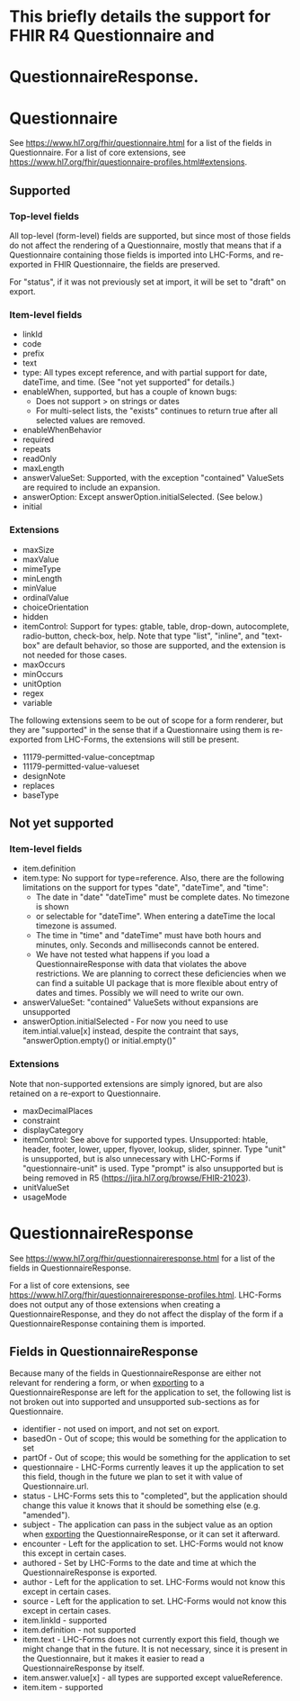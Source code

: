 # This briefly details the support for FHIR R4 Questionnaire and
# QuestionnaireResponse.

# Questionnaire
See https://www.hl7.org/fhir/questionnaire.html for a list of the fields in
Questionnaire.  For a list of core extensions, see
https://www.hl7.org/fhir/questionnaire-profiles.html#extensions.

## Supported

### Top-level fields
All top-level (form-level) fields are supported, but since most of those fields
do not affect the rendering of a Questionnaire, mostly that means that if a
Questionnaire containing those fields is imported into LHC-Forms, and
re-exported in FHIR Questionnaire, the fields are preserved.

For "status", if it was not previously set at import, it will be set to "draft" on export.

### Item-level fields
* linkId
* code
* prefix
* text
* type:  All types except reference, and with partial support for date,
  dateTime, and time.  (See "not yet supported" for details.)
* enableWhen, supported, but has a couple of known bugs:
   * Does not support > on strings or dates
   * For multi-select lists, the "exists" continues to return true after all
     selected values are removed.
* enableWhenBehavior
* required
* repeats
* readOnly
* maxLength
* answerValueSet:  Supported, with the exception "contained" ValueSets are
  required to include an expansion.
* answerOption:  Except answerOption.initialSelected.  (See below.)
* initial

### Extensions
* maxSize
* maxValue
* mimeType
* minLength
* minValue
* ordinalValue
* choiceOrientation
* hidden
* itemControl:  Support for types: gtable, table, drop-down, autocomplete,
  radio-button, check-box, help.  Note that type "list", "inline", and
  "text-box" are default behavior, so those are supported, and the extension is
  not needed for those cases.
* maxOccurs
* minOccurs
* unitOption
* regex
* variable

The following extensions seem to be out of scope for a form renderer, but they
are "supported" in the sense that if a Questionnaire using them is re-exported
from LHC-Forms, the extensions will still be present.
* 11179-permitted-value-conceptmap
* 11179-permitted-value-valueset
* designNote
* replaces
* baseType

## Not yet supported
### Item-level fields
* item.definition
* item.type:  No support for type=reference.  Also, there are the following
  limitations on the support for types "date", "dateTime", and "time":
   * The date in "date" "dateTime" must be complete dates.  No timezone is shown
   * or selectable for "dateTime".  When entering a
     dateTime the local timezone is assumed.
   * The time in "time" and "dateTime" must have both hours and minutes, only.
     Seconds and milliseconds cannot be entered.
   * We have not tested what happens if you load a QuestionnaireResponse with
     data that violates the above restrictions.  We are planning to correct
     these deficiencies when we can find a suitable UI package that is more
     flexible about entry of dates and times.  Possibly we will need to write
     our own.
* answerValueSet:  "contained" ValueSets without expansions are unsupported
* answerOption.initialSelected - For now you need to use item.intial.value[x]
  instead, despite the contraint that says, "answerOption.empty() or
  initial.empty()"

### Extensions
Note that non-supported extensions are simply ignored, but are also retained on
a re-export to Questionnaire.
* maxDecimalPlaces
* constraint
* displayCategory
* itemControl:  See above for supported types.  Unsupported:  htable, header,
  footer, lower, upper, flyover, lookup, slider, spinner.  Type "unit" is
  unsupported, but is also unnecessary with LHC-Forms if "questionnaire-unit" is
  used.  Type "prompt" is also unsupported but is being removed in
  R5 (https://jira.hl7.org/browse/FHIR-21023).
* unitValueSet
* usageMode


# QuestionnaireResponse
See https://www.hl7.org/fhir/questionnaireresponse.html for a list of the fields in
QuestionnaireResponse.

For a list of core extensions, see
https://www.hl7.org/fhir/questionnaireresponse-profiles.html.  LHC-Forms does
not output any of those extensions when creating a QuestionnaireResponse, and
they do not affect the display of the form if a QuestionnaireResponse containing
them is imported.

## Fields in QuestionnaireResponse

Because many of the fields in QuestionnaireResponse are either not relevant for
rendering a form, or when
[exporting](https://lhncbc.github.io/lforms/#retrieving-fhir-data) to a
QuestionnaireResponse are left for the application to set, the following list is
not broken out into supported and unsupported sub-sections as for Questionnaire.

* identifier - not used on import, and not set on export.
* basedOn - Out of scope; this would be something for the application to set
* partOf - Out of scope; this would be something for the application to set
* questionnaire - LHC-Forms currently leaves it up the application to set this
  field, though in the future we plan to set it with value of Questionnaire.url.
* status - LHC-Forms sets this to "completed", but the application should change
  this value it knows that it should be something else (e.g. "amended").
* subject - The application can pass in the subject value as an option when
  [exporting](https://lhncbc.github.io/lforms/#retrieving-fhir-data) the
  QuestionnaireResponse, or it can set it afterward.
* encounter - Left for the application to set.  LHC-Forms would not know this
  except in certain cases.
* authored - Set by LHC-Forms to the date and time at which the QuestionnaireResponse is
  exported.
* author - Left for the application to set.  LHC-Forms would not know this
  except in certain cases.
* source - Left for the application to set.  LHC-Forms would not know this
  except in certain cases.
* item.linkId - supported
* item.definition - not supported
* item.text - LHC-Forms does not currently export this field, though we might
  change that in the future.  It is not necessary, since it is present in the
  Questionnaire, but it makes it easier to read a QuestionnaireResponse by
  itself.
* item.answer.value[x] - all types are supported except valueReference.
* item.item - supported

